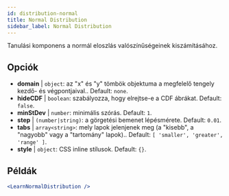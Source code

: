 ```yaml
---
id: distribution-normal
title: Normal Distribution
sidebar_label: Normal Distribution
---
```


Tanulási komponens a normál eloszlás valószínűségeinek kiszámításához.

## Opciók

* __domain__ | `object`: az "x" és "y" tömbök objektuma a megfelelő tengely kezdő- és végpontjaival.. Default: `none`.
* __hideCDF__ | `boolean`: szabályozza, hogy elrejtse-e a CDF ábrákat. Default: `false`.
* __minStDev__ | `number`: minimális szórás. Default: `1`.
* __step__ | `(number|string)`: a görgetési bemenet lépésmérete. Default: `0.01`.
* __tabs__ | `array<string>`: mely lapok jelenjenek meg (a "kisebb", a "nagyobb" vagy a "tartomány" lapok).. Default: `[
  'smaller',
  'greater',
  'range'
]`.
* __style__ | `object`: CSS inline stílusok. Default: `{}`.


## Példák

```jsx live
<LearnNormalDistribution />
```

